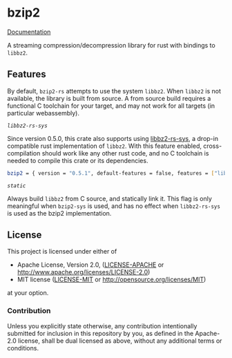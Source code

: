 # bzip2

[Documentation](https://docs.rs/bzip2)

A streaming compression/decompression library for rust with bindings to `libbz2`.

## Features

By default, `bzip2-rs` attempts to use the system `libbz2`. When `libbz2` is not available, the library 
is built from source. A from source build requires a functional C toolchain for your target, and may not 
work for all targets (in particular webassembly).

*`libbz2-rs-sys`*

Since version 0.5.0, this crate also supports using [libbz2-rs-sys](https://crates.io/crates/libbz2-rs-sys),
a drop-in compatible rust implementation of `libbz2`. With this feature enabled, cross-compilation should work
like any other rust code, and no C toolchain is needed to compile this crate or its dependencies.

```sh
bzip2 = { version = "0.5.1", default-features = false, features = ["libbz2-rs-sys"] }
```

*`static`*

Always build `libbz2` from C source, and statically link it. This flag is only meaningful when `bzip2-sys` is used,
and has no effect when `libbz2-rs-sys` is used as the bzip2 implementation.

## License

This project is licensed under either of

 * Apache License, Version 2.0, ([LICENSE-APACHE](LICENSE-APACHE) or
   http://www.apache.org/licenses/LICENSE-2.0)
 * MIT license ([LICENSE-MIT](LICENSE-MIT) or
   http://opensource.org/licenses/MIT)

at your option.

### Contribution

Unless you explicitly state otherwise, any contribution intentionally submitted
for inclusion in this repository by you, as defined in the Apache-2.0 license, shall be
dual licensed as above, without any additional terms or conditions.

